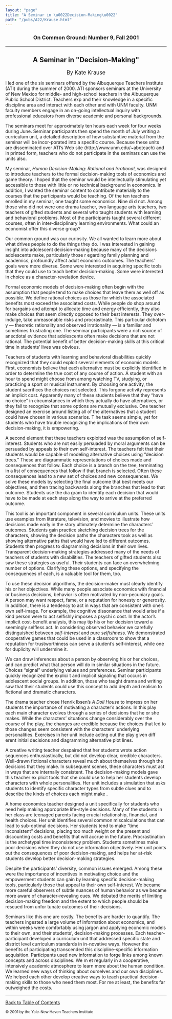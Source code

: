 ```yaml
---
layout: "page"
title: "A Seminar in \u0022Decision-Making\u0022"
path: "/pubs/A22/Krause.html"
---
```

<main>
<h3 align="CENTER">On Common Ground: Number 9, Fall 2001</h3>
<hr/>
<h2 align="CENTER">A Seminar in "Decision-Making"</h2>
<p align="CENTER"><big>By Kate Krause</big></p>
I led one of the six seminars offered by the Albuquerque Teachers Institute (ATI) during the summer of 2000. ATI sponsors seminars at the University of New Mexico for middle- and high-school teachers in the Albuquerque Public School District. Teachers exp
and their knowledge in a specific discipline area and interact with each other and with UNM faculty. UNM faculty members engage in an on-going intellectual inquiry with professional educators from diverse academic and personal backgrounds.
<p>The seminars meet for approximately 
ten hours each week for four weeks during June. Seminar participants then spend the month of July writing a curriculum unit, a detailed description of how substantive material from the seminar will be incor-porated into a specific course. Because 
these units are disseminated over ATI’s Web site (http://www.unm.edu/~abqteach) and in printed form, teachers who do not 
participate in the seminars can use the 
units also.
</p>
<p>My seminar, <i>Human Decision-Making: Rational and Irrational</i>, was designed to introduce teachers to the formal decision-making tools of economics and game theory. I hoped that the seminar would be intellectually stimulating yet accessible to those
with little or no technical background in economics. In addition, I wanted the seminar content to contribute materially to the courses that the participants would be teaching. Of the ten teachers enrolled in my seminar, one taught some economics. Nine di
d not. Among those who did not were one drama teacher, two language arts teachers, two teachers of gifted students and several who taught students with learning and behavioral problems. Most of 
the participants taught several different courses, often in inter-disciplinary learning environments. What could an economist offer this diverse group? </p>
<p>Our common ground was our curiosity. We all wanted to learn more about what drives people to do the things they do. I was interested in gaining insight into adolescent decision-making because many of the decisions adolescents make, particularly those r
egarding family planning and academics, profoundly affect adult economic outcomes. The teachers’ goals were more diverse. Some were interested in acquiring specific tools that they could use to teach better decision-making. Some were interested in choice 
as a character-revelation device. </p>
<p>Formal economic models of decision-making often begin with the assumption that people tend to make choices that leave them as well off as possible. We define rational choices as those for which the associated benefits most exceed the associated costs. 
While people do shop around for bargains and attempt to allocate time and energy efficiently, they also make choices that seem directly opposed to their best interests. They over-indulge, take unreasonable risks and procrastinate. This particular dichotom
y — theoretic rationality and observed irrationality — is a familiar and sometimes frustrating one. The seminar participants were a rich source of 
anecdotal evidence that adolescents often make decisions that are not rational. The potential benefit of better decision-making skills at this critical time in students’ lives was obvious.
</p>
<p>Teachers of students with learning and behavioral disabilities quickly recognized that they could exploit several elements 
of economic models. First, economists believe that each alternative must be explicitly identified in order to determine the true cost of any course of action. A 
student with an hour to spend might 
choose from among watching TV, studying, or practicing a sport or musical instrument. By choosing one activity, the student sacrifices the choices not selected. This forgone activity represents an implicit 
cost. Apparently many of these students believe that they “have no choice” in 
circumstances in which they actually do have alternatives, or they fail to recognize that some options are mutually exclusive. One teacher designed an exercise around listing all of the alternatives that a student could have chosen in various scenarios. T
he task seems simple, yet for students who have trouble recognizing the implications of their own decision-making, it is empowering. 
</p>
<p>A second element that these teachers exploited was the assumption of self-interest. Students who are not easily persuaded by moral arguments can be persuaded by appeals to their own self-interest. The teachers felt that their students would be capable 
of modeling alternative choices using “decision trees.” These are diagrammatic representations of choices made and consequences that follow. Each choice is a branch on the tree, terminating in a list of consequences that follow if that branch is selected.
Often these consequences lead to a new set of choices and new consequences. We solve these models by selecting the final outcome that best meets our objectives, and then tracing backwards along the branches that lead to that outcome. Students use the dia
gram to identify each decision that would have to be made at each step along the way to arrive at the preferred outcome. </p>
<p>This tool is an important component in several curriculum units. These units use examples from literature, television, and movies to illustrate how decisions made early in the story ultimately determine the characters’ outcomes. Students gain practice 
sketching decision trees for the characters, showing the decision paths the characters took as well as showing alternative paths that would have led to different outcomes. Students then progress to diagramming decisions in their own lives.
Transparent decision-making strategies addressed many of the needs of teachers of students with disabilities. The teachers of gifted students also saw these strategies as useful. Their students can face an overwhelming number of options. Clarifying these 
options, and specifying the consequences of each, is a valuable tool for them, too. 
</p>
<p>To use these decision algorithms, the decision-maker must clearly identify his or her objectives. While many people associate economics with financial or business decisions, behavior is often motivated by non-pecuniary goals. A person may want respect,
fame, or a reputation for honesty or generosity. In addition, there is a tendency to act in ways that are consistent with one’s own self-image. For example, the cognitive dissonance that would arise if a kind person were to act selfishly imposes a psychi
c cost. In the actor’s implicit cost-benefit analysis, this may tip his or her decision toward a seemingly selfless act. In considering observed behavior we carefully distinguished between <i>self-interest</i> and pure <i>selfishness</i>. We demonstrated 
cooperative games that could be used in 
a classroom to show that a reputation 
for trustworthiness can serve a student’s 
self-interest, while one for duplicity will undermine it.
</p>
<p>We can draw inferences about a person by observing his or her choices, and can predict what that person will do in similar situations in the future. Choices “signal” underlying values and preferences. Seminar participants quickly recognized the explici
t and implicit signaling that occurs in adolescent social groups. In addition, those who taught drama and writing saw that their students could use this concept to add depth and realism to fictional and dramatic characters. </p>
<p>The drama teacher chose Henrik Ibsen’s <i>A Doll House</i> to impress on her students the importance of motivating a character’s actions. In this play each main character evolves through a series of decisions that he or she makes. While the characters’
situations change considerably over the course of the play, the changes are credible because the choices that led to those changes seem consistent with the characters’ underlying personalities. Exercises in her unit include acting out the play given diff
erent initial decisions and diagramming alternative plot lines. </p>
<p>A creative writing teacher despaired 
that her students wrote action sequences 
enthusiastically, but did not develop clear, 
credible characters. Well-drawn fictional characters reveal much about themselves through the decisions that they make. In subsequent scenes, these characters must act in ways that are internally consistent. The decision-making models gave this teacher ex
plicit tools that she could use to help her students develop characters with whole personalities. Her unit includes a simulation that asks students to identify specific character types from subtle clues and to describe the kinds of choices each might make
. 
</p>
<p>A home economics teacher designed a unit specifically for students who need 
help making appropriate life-style decisions. Many of the students in her class 
are teenaged parents facing crucial relationship, financial, and health choices. 
Her unit identifies several common miscalculations that can lead to sub-optimal 
decisions. Her students tend to make 
“time inconsistent” decisions, placing too much weight on the present and discounting costs and benefits that will accrue in the future. Procrastination is the archetypal time inconsistency problem. Students sometimes make poor decisions when they do not 
use information objectively. Her unit points out the consequences of poor decision-making, and helps her at-risk 
students develop better decision-making strategies.
</p>
<p>Despite the participants’ diversity, common issues emerged. Among these were the importance of incentives in motivating choice and the empowerment students can gain by learning specific decision-making tools, particularly those that appeal to their own
self-interest. We became more careful observers of subtle nuances of human behavior as we became more aware of character-revealing cues. We debated the merits of limiting decision-making freedom and the extent to which people should be rescued from unfor
tunate outcomes of their decisions.</p>
<p>Seminars like this one are costly. The benefits are harder to quantify. The teachers ingested a large volume of information about economics, and within weeks were comfortably using jargon and applying economic models to their own, and their students’, 
decision-making processes. Each teacher-participant developed a curriculum unit that addressed specific state and 
district level curriculum standards in in-novative ways. However the benefits of participating transcended this discipline-specific information acquisition. Participants used new information to forge links among known concepts and across disciplines. We m
et regularly in a cooperative, intensively academic atmosphere to learn more about the human condition. We learned new ways of thinking about ourselves and our own disciplines. We helped each other develop creative ways to teach practical decision-making 
skills to those who need them most. For me at least, the benefits far outweighed the costs.
</p>
<hr/>
<p><a href=".\">Back to Table of Contents</a></p><p><small>© 2001 by the Yale-New Haven Teachers Institute</small></p>
</main>